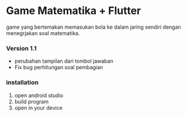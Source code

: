 # Game Matematika + Flutter
game yang bertemakan memasukan bola ke dalam jaring sendiri dengan menegrjakan soal matematika. 

### Version 1.1
* perubahan tampilan dari tombol jawaban
* Fix bug perhitungan soal pembagian

### installation
1. open android studio 
2. build program
3. open in your device
